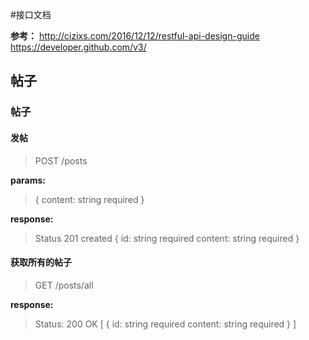 #接口文档

<b>参考：</b>
http://cizixs.com/2016/12/12/restful-api-design-guide
https://developer.github.com/v3/

## 帖子

### 帖子
#### 发帖
> POST /posts

<b>params: </b>
> {
>   content: string required
> }

<b>response:</b>
> Status 201 created
> {
>   id: string required
>   content: string required
> }
#### 获取所有的帖子
> GET /posts/all

<b>response:</b>
> Status: 200 OK
> [
>   {
>     id: string required
>     content: string  required
>   }
> ]
